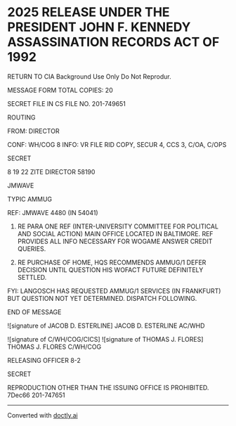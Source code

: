 # 2025 RELEASE UNDER THE PRESIDENT JOHN F. KENNEDY ASSASSINATION RECORDS ACT OF 1992

RETURN TO CIA
Background Use Only
Do Not Reprodur.

MESSAGE FORM
TOTAL COPIES: 20

SECRET
FILE IN CS FILE NO. 201-749651

ROUTING

FROM: DIRECTOR

CONF: WH/COG 8 INFO: VR FILE RID COPY, SECUR 4, CCS 3, C/OA, C/OPS

SECRET

8 19 22 ZITE DIRECTOR 58190

JMWAVE

TYPIC AMMUG

REF: JMWAVE 4480 (IN 54041)

1. RE PARA ONE REF (INTER-UNIVERSITY COMMITTEE FOR POLITICAL AND SOCIAL ACTION) MAIN OFFICE LOCATED IN BALTIMORE. REF PROVIDES ALL INFO NECESSARY FOR WOGAME ANSWER CREDIT QUERIES.

2. RE PURCHASE OF HOME, HQS RECOMMENDS AMMUG/1 DEFER DECISION UNTIL QUESTION HIS WOFACT FUTURE DEFINITELY SETTLED.

FYI: LANGOSCH HAS REQUESTED AMMUG/1 SERVICES (IN FRANKFURT) BUT QUESTION NOT YET DETERMINED. DISPATCH FOLLOWING.

END OF MESSAGE

![signature of JACOB D. ESTERLINE]
JACOB D. ESTERLINE
AC/WHD

![signature of C/WH/COG/CICS]
![signature of THOMAS J. FLORES]
THOMAS J. FLORES
C/WH/COG

RELEASING OFFICER 8-2

SECRET

REPRODUCTION OTHER THAN THE ISSUING OFFICE IS PROHIBITED. 7Dec66 201-747651


---
Converted with [doctly.ai](https://doctly.ai)